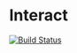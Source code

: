 # Interact

[![Build Status](https://travis-ci.org/shashi/Interact.jl.png)](https://travis-ci.org/shashi/Interact.jl)
